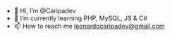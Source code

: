 - 👋 Hi, I’m @Caripadev
- 🌱 I’m currently learning PHP, MySQL, JS & C#
- 📫 How to reach me leonardocaripadev@gmail.com
